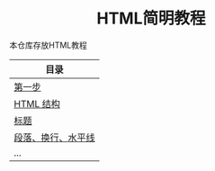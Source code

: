 <div align="center">

# HTML简明教程

</div>

本仓库存放HTML教程

| 目录 |
| --- |
| [第一步](docs/beginning.md) |
| [HTML 结构](docs/HTML-structure.md) |
| [标题](docs/h1-h6.md) |
| [段落、换行、水平线](docs/p-br-hr.md) |
| ... |
